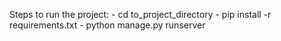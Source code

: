 Steps to run the project:
	- cd to_project_directory
	- pip install -r requirements.txt
 	- python manage.py runserver
